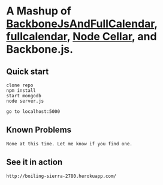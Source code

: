 A Mashup of [BackboneJsAndFullCalendar](https://github.com/shinetech/BackboneJsAndFullCalendar), [fullcalendar](http://arshaw.com/fullcalendar/), [Node Cellar](http://nodecellar.coenraets.org/), and Backbone.js.
=================

Quick start
-----------

	clone repo
	npm install
	start mongodb
	node server.js
	
	go to localhost:5000
	
Known Problems
-----------

	None at this time. Let me know if you find one.
	
See it in action
------------
	
	http://boiling-sierra-2780.herokuapp.com/